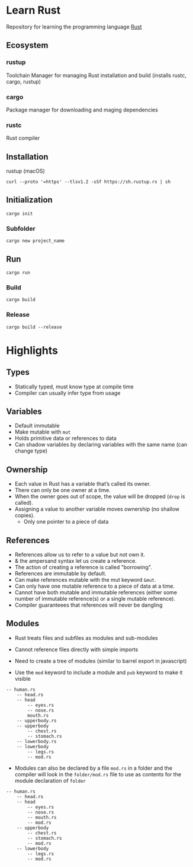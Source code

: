 # Learn Rust

Repository for learning the programming language [Rust](https://www.rust-lang.org/)

## Ecosystem

### rustup

Toolchain Manager for managing Rust installation and build (installs rustc, cargo, rustup)

### cargo

Package manager for downloading and maging dependencies

### rustc

Rust compiler

## Installation

rustup (macOS)

```
curl --proto '=https' --tlsv1.2 -sSf https://sh.rustup.rs | sh
```

## Initialization

```
cargo init
```

### Subfolder

```
cargo new project_name
```

## Run

```
cargo run
```

### Build

```
cargo build
```

### Release

```
cargo build --release
```

# Highlights

## Types

-   Statically typed, must know type at compile time
-   Compiler can usually infer type from usage

## Variables

-   Default immutable
-   Make mutable with `mut`
-   Holds primitive data or references to data
-   Can shadow variables by declaring variables with the same name (can change type)

## Ownership

-   Each value in Rust has a variable that’s called its owner.
-   There can only be one owner at a time.
-   When the owner goes out of scope, the value will be dropped (`drop` is called).
-   Assigning a value to another variable moves ownership (no shallow copies).
    -   Only one pointer to a piece of data

## References

-   References allow us to refer to a value but not own it.
-   & the ampersand syntax let us create a reference.
-   The action of creating a reference is called "borrowing".
-   References are immutable by default.
-   Can make references mutable with the mut keyword `&mut`.
-   Can only have one mutable reference to a piece of data at a time.
-   Cannot have both mutable and immutable references (either some number of immutable reference(s) or a single mutable reference).
-   Compiler guaranteees that references will never be dangling

## Modules

-   Rust treats files and subfiles as modules and sub-modules

-   Cannot reference files directly with simple imports
-   Need to create a tree of modules (similar to barrel export in javascript)
-   Use the `mod` keyword to include a module and `pub` keyword to make it visible

```
-- human.rs
    -- head.rs
    -- head
        -- eyes.rs
        -- nose.rs
        mouth.rs
    -- upperbody.rs
    -- upperbody
        -- chest.rs
        -- stomach.rs
    -- lowerbody.rs
    -- lowerbody
        -- legs.rs
        -- mod.rs
```

-   Modules can also be declared by a file `mod.rs` in a folder and the compiler will look in the `folder/mod.rs` file to use as contents for the module declaration of `folder`

```
-- human.rs
    -- head.rs
    -- head
        -- eyes.rs
        -- nose.rs
        -- mouth.rs
        -- mod.rs
    -- upperbody
        -- chest.rs
        -- stomach.rs
        -- mod.rs
    -- lowerbody
        -- legs.rs
        -- mod.rs
```

